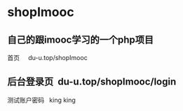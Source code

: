 # shopImooc

自己的跟imooc学习的一个php项目
----------------------------
首页        du-u.top/shopImooc

后台登录页  du-u.top/shopImooc/login   
----------------------------
测试账户密码   king  king

